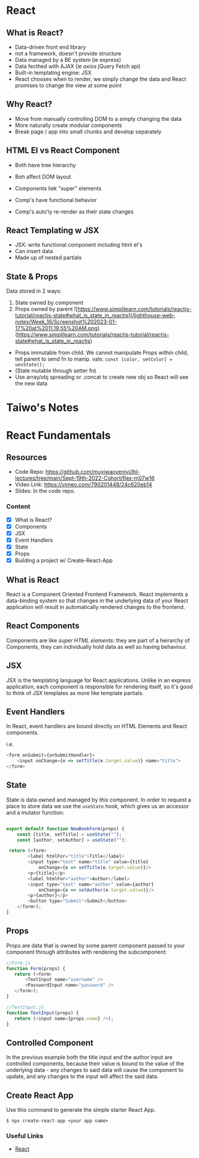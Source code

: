 # React

## What is React?
* Data-driven front end library
* not a framework, doesn't provide structure
* Data managed by a BE system (ie express)
* Data fecthed with AJAX (ie *axios* jQuery Fetch api)
* Built-in templating engine: JSX
* React chooses when to render, we simply change the data and React promises to change the view at some point

## Why React?
* Move from manually controlling DOM to a simply changing the data
* More naturally create modular components
* Break page / app into small chunks and develop separately

## HTML El vs React Component
* Both have tree hierarchy
* Boh affect DOM layout

* Components liek "super" elements
* Comp's have functional behavior
* Comp's auto'ly re-render as their state changes

## React Templating w JSX
* JSX: write functional component including html el's
* Can insert data
* Made up of nested partials

## State & Props
Data stored in 2 ways:
1. State owned by component
2. Props owned by parent
![https://www.simplilearn.com/tutorials/reactjs-tutorial/reactjs-state#what_is_state_in_reactjs](/lighthouse-web-notes/Week_16/Screenshot%202023-01-17%20at%2011.19.55%20AM.png)
(https://www.simplilearn.com/tutorials/reactjs-tutorial/reactjs-state#what_is_state_in_reactjs)

* Props immutable from child. We cannot manipulate Props within child, tell parent to send fn to manip. vals: 
``` const [color, setColor] = uesState(); ```
* (State mutable through setter fn)
* Use array/obj spreading or .concat to create new obj so React will see the new data

# Taiwo's Notes
# React Fundamentals

## Resources
 - Code Repo: https://github.com/muyiwaoyeniyi/lhl-lectures/tree/main/Sept-19th-2022-Cohort/flex-m07w16
 - Video Link: https://vimeo.com/790201448/24c620eb14
 - Slides: In the code repo.

### Content

- [x] What is React?
- [x] Components
- [x] JSX
- [x] Event Handlers
- [x] State
- [x] Props
- [x] Building a project w/ Create-React-App

## What is React

React is a Component Oriented Frontend Framework.  React implements a data-binding system so that changes in the underlying data of your React application will result in automatically rendered changes to the frontend.

## React Components

Components are like _super HTML elements_: they are part of a heirarchy of Components, they can individually hold data as well as having behaviour.

## JSX

JSX is the templating language for React applications.  Unlike in an express application, each component is responsible for rendering itself, so it's good to think of JSX templates as more like template partials.


## Event Handlers

In React, event handlers are bound directly on HTML Elements and React components.

i.e.

```js
<form onSubmit={onSubmitHandler}>
    <input onChange={e => setTitle(e.target.value)} name="title">
</form>
```

## State
State is data owned and managed by _this_ component.  In order to request a place to store data we use the `useState` hook, which gives us an accessor and a mutator function:

```js

export default function NewBookForm(props) {
    const [title, setTitle] = useState("");
    const [author, setAuthor] = useState("");

 return (<form>
        <label htmlFor="title">Title</label>
        <input type="text" name="title" value={title}
            onChange={e => setTitle(e.target.value)}/>
        <p>{title}</p>
        <label htmlFor="author">Author</label>
        <input type="text" name="author" value={author}
            onChange={e => setAuthor(e.target.value)}/>
        <p>{author}</p>
        <button type="Submit">Submit</button>
    </form>);
}
```

## Props

Props are data that is owned by some parent component passed to your component through attributes with rendering the subcomponent:

```js
//Form.js
function Form(props) {
   return (<form>
       <TextInput name="username" />
       <PasswordInput name="password" />
   </form>);
}
```

```js
//TextInput.js
function TextInput(props) {
   return (<input name={props.name} />);
}
```

## Controlled Component

In the previous example both the title input and the author input are controlled components, because their value is bound to the value of the underlying data - any changes to said data will cause the component to update, and any changes to the input will affect the said data.

## Create React App

Use this command to generate the simple starter React App.
```
$ npx create-react-app <your app name>
```

### Useful Links
* [React](https://reactjs.org/)